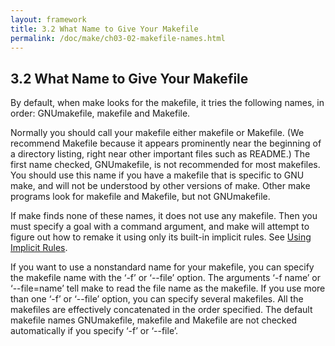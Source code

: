 ```yaml
---
layout: framework
title: 3.2 What Name to Give Your Makefile
permalink: /doc/make/ch03-02-makefile-names.html
---
```


## 3.2 What Name to Give Your Makefile

By default, when make looks for the makefile, it tries the following names, in order: GNUmakefile, makefile and Makefile.

Normally you should call your makefile either makefile or Makefile. (We recommend Makefile because it appears prominently near the beginning of a directory listing, right near other important files such as README.) The first name checked, GNUmakefile, is not recommended for most makefiles. You should use this name if you have a makefile that is specific to GNU make, and will not be understood by other versions of make. Other make programs look for makefile and Makefile, but not GNUmakefile.

If make finds none of these names, it does not use any makefile. Then you must specify a goal with a command argument, and make will attempt to figure out how to remake it using only its built-in implicit rules. See [Using Implicit Rules]().

If you want to use a nonstandard name for your makefile, you can specify the makefile name with the ‘-f’ or ‘--file’ option. The arguments ‘-f name’ or ‘--file=name’ tell make to read the file name as the makefile. If you use more than one ‘-f’ or ‘--file’ option, you can specify several makefiles. All the makefiles are effectively concatenated in the order specified. The default makefile names GNUmakefile, makefile and Makefile are not checked automatically if you specify ‘-f’ or ‘--file’.